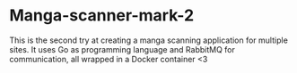 # Manga-scanner-mark-2
This is the second try at creating a manga scanning application for multiple sites. It uses Go as programming language and RabbitMQ for communication, all wrapped in a Docker container &lt;3
